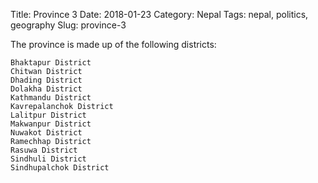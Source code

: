 Title: Province 3
Date: 2018-01-23
Category: Nepal
Tags: nepal, politics, geography
Slug: province-3

The province is made up of the following districts:

    Bhaktapur District
    Chitwan District
    Dhading District
    Dolakha District
    Kathmandu District
    Kavrepalanchok District
    Lalitpur District
    Makwanpur District
    Nuwakot District
    Ramechhap District
    Rasuwa District
    Sindhuli District
    Sindhupalchok District
